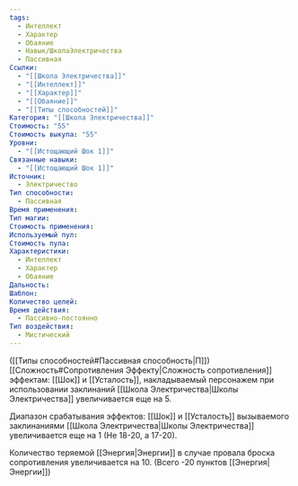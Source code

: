 ```yaml
---
tags:
  - Интеллект
  - Характер
  - Обаяние
  - Навык/ШколаЭлектричества
  - Пассивная
Ссылки:
  - "[[Школа Электричества]]"
  - "[[Интеллект]]"
  - "[[Характер]]"
  - "[[Обаяние]]"
  - "[[Типы способностей]]"
Категория: "[[Школа Электричества]]"
Стоимость: "55"
Стоимость выкупа: "55"
Уровни:
  - "[[Истощающий Шок 1]]"
Связанные навыки:
  - "[[Истощающий Шок 1]]"
Источник:
  - Электричество
Тип способности:
  - Пассивная
Время применения: 
Тип магии: 
Стоимость применения: 
Используемый пул: 
Стоимость пула: 
Характеристики:
  - Интеллект
  - Характер
  - Обаяние
Дальность: 
Шаблон: 
Количество целей: 
Время действия:
  - Пассивно-постоянно
Тип воздействия:
  - Мистический
---
```

([[Типы способностей#Пассивная способность|П]]) [[Сложность#Cопротивления Эффекту|Сложность сопротивления]] эффектам: [[Шок]] и [[Усталость]], накладываемый персонажем при использовании заклинаний [[Школа Электричества|Школы Электричества]] увеличивается еще на 5.

Диапазон срабатывания эффектов: [[Шок]] и [[Усталость]] вызываемого заклинаниями [[Школа Электричества|Школы Электричества]]  увеличивается еще на 1 (Не 18-20, а 17-20).

Количество теряемой [[Энергия|Энергии]] в случае провала броска сопротивления увеличивается на 10. (Всего -20 пунктов [[Энергия|Энергии]])